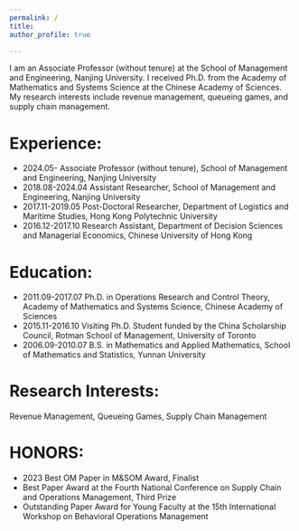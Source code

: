 ```yaml
---
permalink: /
title: 
author_profile: true

---
```

I am an Associate Professor (without tenure) at the School of Management and Engineering, Nanjing University. I received Ph.D. from the Academy of Mathematics and Systems Science at the Chinese Academy of Sciences. 
My research interests include revenue management, queueing games, and supply chain management. 

**Experience**:
======
- 2024.05- Associate Professor (without tenure), School of Management and Engineering, Nanjing University
- 2018.08-2024.04 Assistant Researcher, School of Management and Engineering, Nanjing University
- 2017.11-2019.05 Post-Doctoral Researcher, Department of Logistics and Maritime Studies, Hong Kong Polytechnic University
- 2016.12-2017.10 Research Assistant, Department of Decision Sciences and Managerial Economics, Chinese University of Hong Kong

**Education**:
======
- 2011.09-2017.07 Ph.D. in Operations Research and Control Theory, Academy of Mathematics and Systems Science, Chinese Academy of Sciences
- 2015.11-2016.10 Visiting Ph.D. Student funded by the China Scholarship Council, Rotman School of Management, University of Toronto
- 2006.09-2010.07 B.S. in Mathematics and Applied Mathematics, School of Mathematics and Statistics, Yunnan University

**Research Interests**:
======

Revenue Management, Queueing Games, Supply Chain Management

**HONORS**:
======

- 2023 Best OM Paper in M&SOM Award, Finalist
- Best Paper Award at the Fourth National Conference on Supply Chain and Operations Management, Third Prize
- Outstanding Paper Award for Young Faculty at the 15th International Workshop on Behavioral Operations Management



